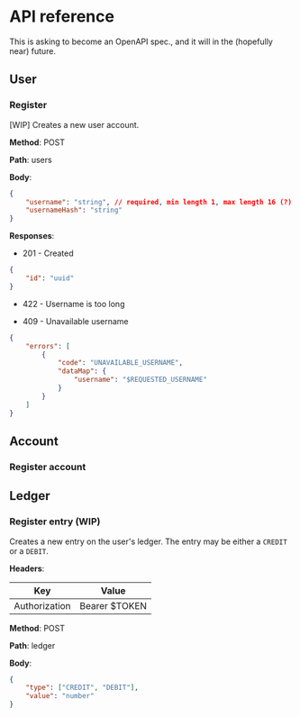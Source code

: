 # API reference

This is asking to become an OpenAPI spec., and it will in the (hopefully near) future.

## User

### Register

[WIP] Creates a new user account.

**Method**: POST

**Path**: users

**Body**:

```json
{
    "username": "string", // required, min length 1, max length 16 (?)
    "usernameHash": "string"
}
```

**Responses**:

- 201 - Created

```json
{
    "id": "uuid"
}
```

- 422 - Username is too long

- 409 - Unavailable username

```json
{
    "errors": [
        {
            "code": "UNAVAILABLE_USERNAME",
            "dataMap": {
                "username": "$REQUESTED_USERNAME"
            }
        }
    ]
}
```

## Account

### Register account

## Ledger

### Register entry (WIP)

Creates a new entry on the user's ledger. The entry may be either a `CREDIT` or a `DEBIT`.

**Headers**:

| Key | Value |
| --- | --- |
| Authorization | Bearer $TOKEN |

**Method**: POST

**Path**: ledger

**Body**:

```json
{
    "type": ["CREDIT", "DEBIT"],
    "value": "number"
}
```
